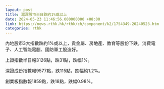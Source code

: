 ```yaml
---
layout: post
title: 滬深股市半日跌約1%或以上
date: 2024-05-23 11:46:56.000000000 +08:00
link: https://news.rthk.hk/rthk/ch/component/k2/1754349-20240523.htm
categories: rthk
---
```


內地股市3大指數跌約1%或以上，貴金屬、房地產、教育等股份下跌，消費電子、人工智能電腦、國防軍工股造好。

上證指數半日報3126點，跌31點，跌幅1%。

深證成份指數報9577點，跌115點，跌幅約1.2%。

創業板指數報1859點，跌18點，跌幅0.98%。
